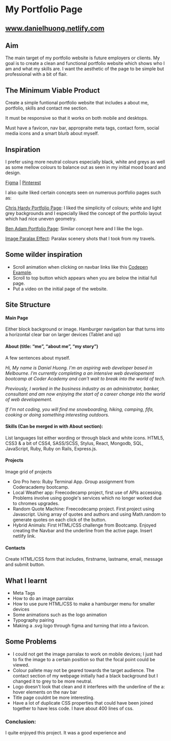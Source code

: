 # My Portfolio Page
## www.danielhuong.netlify.com
## Aim
The main target of my portfolio website is future employers or clients. My goal is to create a clean and functional portfolio website which shows who I am and what my skills are. I want the aesthetic of the page to be simple but professional with a bit of flair.


## The Minimum Viable Product
Create a simple funtional portfolio website that includes a about me, portfolio, skills and contact me section.

It must be responsive so that it works on both mobile and desktops. 

Must have a favicon, nav bar, appropraite meta tags, contact form, social media icons and a smart blurb about myself.

## Inspiration
I prefer using more neutral colours especially black, white and greys as well as some mellow colours to balance out as seen in my initial mood board and design.

[Figma](https://www.figma.com/file/MtSy9DBH8j0dcIIhDKieRpiL/Portfolio-Page) | 
[Pinterest](https://au.pinterest.com/danielhuong86/portfolio-inspiration/)

I also quite liked certain concepts seen on numerous portfolio pages such as:


[Chris Hardy Portfolio Page](http://chrishardydesigns.com/): I liked the simplicity of colours; white and light grey backgrounds and I especially liked the concept of the portfolio layout which had nice uneven geometry.

[Ben Adam Portfolio Page](http://benadam.me/): Similar concept here and I like the logo.


[Image Paralax Effect](https://codepen.io/abhi_sarkar96/pen/pryjvq): Paralax scenery shots that I took from my travels. 

## Some wilder inspiration
  * Scroll animation when clicking on navbar links like this [Codepen Example](https://codepen.io/freeCodeCamp/pen/YqLyXB).
  * Scroll to top button which appears when you are below the initial full page.
  * Put a video on the initial page of the website. 

## Site Structure

#### Main Page
Either block background or image.
Hamburger navigation bar that turns into a horizontal clear bar on larger devices (Tablet and up)
#### About (title: “me”, “about me”, “my story”)
A few sentences about myself.

_Hi, My name is Daniel Huong. I'm an aspiring web developer based in Melbourne. I'm currently completing a an intensive web developement bootcamp at Coder Academy and can't wait to break into the world of tech._

_Previously, I worked in the business industry as an administrator, banker, consultant and am now enjoying the start of a career change into the world of web developement._

_If I'm not coding, you will find me snowboarding, hiking, camping, fifa, cooking or doing something interesting outdoors._
#### Skills (Can be merged in with About section):
List languages list either wording or through black and white icons. 
HTML5, CSS3 & a bit of CSS4, SASS/SCSS, Stylus, React, Mongodb, SQL, JavaScript, Ruby, Ruby on Rails, Express.js.

#### Projects
Image grid of projects

  * Gro Pro hero:
Ruby Terminal App. Group assignment from Coderacademy bootcamp.
  *  Local Weather app: Freecodecamp project, first use of APIs accessing. 
Problems involve using google's services which no longer worked due to chromes upgrades.
  * Random Quote Machine:
Freecodecamp project. First project using Javascript. Using array of quotes and authors and using Math.random to generate quotes on each click of the button.
  * Hybrid Animals:
First HTML/CSS challenge from Bootcamp. Enjoyed creating the Navbar and the underline from the active page. Insert netlify link. 
#### Contacts
Create HTML/CSS form that includes, firstname, lastname, email, message and submit button.

## What I learnt
  * Meta Tags
  * How to do an image parralax
  * How to use pure HTML/CSS to make a hamburger menu for smaller devices
  * Some animations such as the logo animation
  * Typography pairing
  * Making a .svg logo through figma and turning that into a favicon.


## Some Problems
  * I could not get the image parralax to work on mobile devices; I just had to fix the image to a certain position so that the focal point could be viewed.
  * Colour pallete may not be geared towards the target audience. The contact section of my webpage initially had a black background but I changed it to grey to be more neutral.
  * Logo doesn't look that clean and it interferes with the underline of the a: hover elements on the nav bar
  * Title page couldnt be more interesting.
  * Have a lot of duplicate CSS properties that could have been joined together to have less code. I have about 400 lines of css.

### Conclusion:
I quite enjoyed this project. It was a good experience and 


